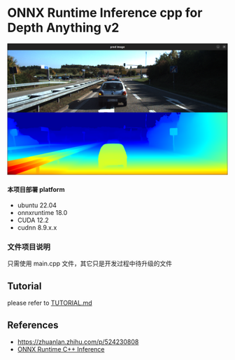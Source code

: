 # ONNX Runtime Inference cpp for Depth Anything v2


</div style="text-align: center;">
        <img src=./image.png  width="600" height="300">
</div>

#### 本项目部署 platform
- ubuntu 22.04
- onnxruntime 18.0
- CUDA 12.2
- cudnn 8.9.x.x

### 文件项目说明
只需使用 main.cpp 文件，其它只是开发过程中待升级的文件


## Tutorial
please refer to [TUTORIAL.md](./TUTORIAL.md)

## References
* https://zhuanlan.zhihu.com/p/524230808
* [ONNX Runtime C++ Inference](https://leimao.github.io/blog/ONNX-Runtime-CPP-Inference/)
